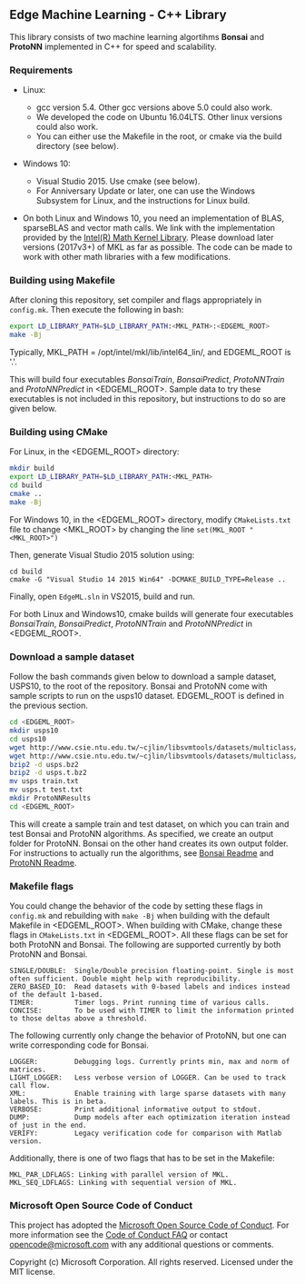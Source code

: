 ## Edge Machine Learning - C++ Library

This library consists of two machine learning algortihms **Bonsai** and **ProtoNN** implemented in C++ for speed and scalability.

### Requirements
* Linux:
  * gcc version 5.4. Other gcc versions above 5.0 could also work.
  * We developed the code on Ubuntu 16.04LTS. Other linux versions could also work.
  * You can either use the Makefile in the root, or cmake via the build directory (see below).
  
* Windows 10:
  * Visual Studio 2015. Use cmake (see below).
  * For Anniversary Update or later, one can use the Windows Subsystem for Linux, and the instructions for Linux build. 

* On both Linux and Windows 10, you need an implementation of BLAS, sparseBLAS and vector math calls.
  We link with the implementation provided by the [Intel(R) Math Kernel Library](https://software.intel.com/en-us/mkl).
  Please download later versions (2017v3+) of MKL as far as possible.
  The code can be made to work with other math libraries with a few modifications.

### Building using Makefile

After cloning this repository, set compiler and flags appropriately in `config.mk`. Then execute the following in bash:

```bash
export LD_LIBRARY_PATH=$LD_LIBRARY_PATH:<MKL_PATH>:<EDGEML_ROOT>
make -Bj
```
Typically, MKL_PATH = /opt/intel/mkl/lib/intel64_lin/, and EDGEML_ROOT is '.'.

This will build four executables _BonsaiTrain_, _BonsaiPredict_, _ProtoNNTrain_ and _ProtoNNPredict_ in <EDGEML_ROOT>.
Sample data to try these executables is not included in this repository, but instructions to do so are given below. 

### Building using CMake

For Linux, in the <EDGEML_ROOT> directory:

```bash
mkdir build
export LD_LIBRARY_PATH=$LD_LIBRARY_PATH:<MKL_PATH>
cd build
cmake ..
make -Bj
```

For Windows 10, in the <EDGEML_ROOT> directory, modify `CMakeLists.txt` file to change <MKL_ROOT> by changing the
line 
```set(MKL_ROOT "<MKL_ROOT>")```

Then, generate Visual Studio 2015 solution using:

```mkdir build
cd build
cmake -G "Visual Studio 14 2015 Win64" -DCMAKE_BUILD_TYPE=Release ..
```
Finally, open `EdgeML.sln` in VS2015, build and run.

For both Linux and Windows10, cmake builds will generate four executables _BonsaiTrain_, _BonsaiPredict_, _ProtoNNTrain_ and _ProtoNNPredict_ in <EDGEML_ROOT>.

### Download a sample dataset
Follow the bash commands given below to download a sample dataset, USPS10, to the root of the repository. Bonsai and ProtoNN come with sample scripts to run on the usps10 dataset. EDGEML_ROOT is defined in the previous section. 

```bash
cd <EDGEML_ROOT>
mkdir usps10
cd usps10
wget http://www.csie.ntu.edu.tw/~cjlin/libsvmtools/datasets/multiclass/usps.bz2
wget http://www.csie.ntu.edu.tw/~cjlin/libsvmtools/datasets/multiclass/usps.t.bz2
bzip2 -d usps.bz2
bzip2 -d usps.t.bz2
mv usps train.txt
mv usps.t test.txt
mkdir ProtoNNResults
cd <EDGEML_ROOT>
```
This will create a sample train and test dataset, on which
you can train and test Bonsai and ProtoNN algorithms. As specified, we create an output folder for ProtoNN. Bonsai on the other hand creates its own output folder. 
For instructions to actually run the algorithms, see [Bonsai Readme](docs/README_BONSAI_OSS.md) and [ProtoNN Readme](docs/README_PROTONN_OSS.ipynb).

### Makefile flags
You could change the behavior of the code by setting these flags in `config.mk` and rebuilding with `make -Bj` when building with the default Makefile in <EDGEML_ROOT>. When building with CMake, change these flags in `CMakeLists.txt` in <EDGEML_ROOT>. All these flags can be set for both ProtoNN and Bonsai.
The following are supported currently by both ProtoNN and Bonsai. 

    SINGLE/DOUBLE:  Single/Double precision floating-point. Single is most often sufficient. Double might help with reproducibility.
    ZERO_BASED_IO:  Read datasets with 0-based labels and indices instead of the default 1-based. 
    TIMER:          Timer logs. Print running time of various calls.
    CONCISE:        To be used with TIMER to limit the information printed to those deltas above a threshold.

The following currently only change the behavior of ProtoNN, but one can write corresponding code for Bonsai. 
 
    LOGGER:         Debugging logs. Currently prints min, max and norm of matrices.
    LIGHT_LOGGER:   Less verbose version of LOGGER. Can be used to track call flow. 
    XML:            Enable training with large sparse datasets with many labels. This is in beta.
    VERBOSE:        Print additional informative output to stdout.
    DUMP:           Dump models after each optimization iteration instead of just in the end.
    VERIFY:         Legacy verification code for comparison with Matlab version.
    
Additionally, there is one of two flags that has to be set in the Makefile: 
    
    MKL_PAR_LDFLAGS: Linking with parallel version of MKL.
    MKL_SEQ_LDFLAGS: Linking with sequential version of MKL.

### Microsoft Open Source Code of Conduct
This project has adopted the [Microsoft Open Source Code of Conduct](https://opensource.microsoft.com/codeofconduct/). For more information see the [Code of Conduct FAQ](https://opensource.microsoft.com/codeofconduct/faq/) or contact [opencode@microsoft.com](mailto:opencode@microsoft.com) with any additional questions or comments.

Copyright (c) Microsoft Corporation. All rights reserved. 
Licensed under the MIT license.